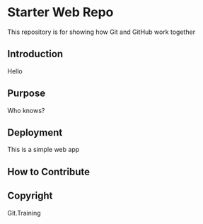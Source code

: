 # Starter Web Repo

This repository is for showing how Git and GitHub work together

## Introduction

Hello

## Purpose

Who knows?

## Deployment

This is a simple web app

## How to Contribute

## Copyright

Git.Training